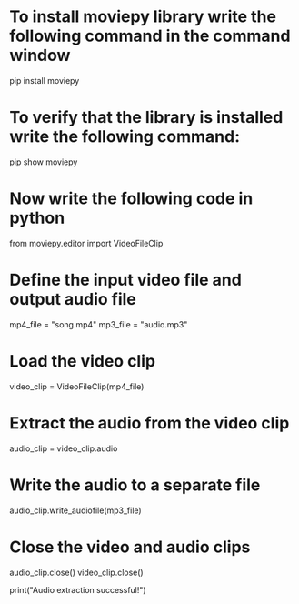 # To install moviepy library write the following command in the command window
pip install moviepy
# To verify that the library is installed write the following command:
pip show moviepy

# Now write the following code in python
from moviepy.editor import VideoFileClip

# Define the input video file and output audio file
mp4_file = "song.mp4"
mp3_file = "audio.mp3"

# Load the video clip
video_clip = VideoFileClip(mp4_file)

# Extract the audio from the video clip
audio_clip = video_clip.audio

# Write the audio to a separate file
audio_clip.write_audiofile(mp3_file)

# Close the video and audio clips
audio_clip.close()
video_clip.close()

print("Audio extraction successful!")
